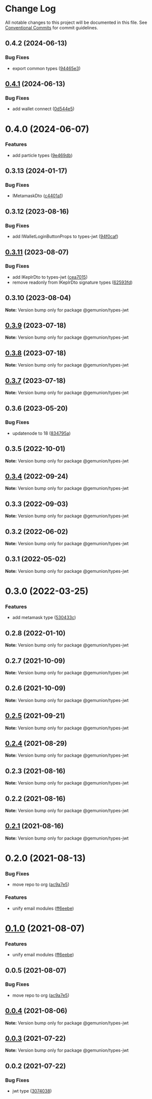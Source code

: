 # Change Log

All notable changes to this project will be documented in this file.
See [Conventional Commits](https://conventionalcommits.org) for commit guidelines.

## 0.4.2 (2024-06-13)

### Bug Fixes

- export common types ([94465e3](https://github.com/gemunion/common-packages/commit/94465e3ebffa257efd20aaf5915f7a2edcb45299))

## [0.4.1](https://github.com/gemunion/common-packages/compare/@gemunion/types-jwt@0.4.0...@gemunion/types-jwt@0.4.1) (2024-06-13)

### Bug Fixes

- add wallet connect ([0d544e5](https://github.com/gemunion/common-packages/commit/0d544e5b7c25de205abd73fb2f00ca5823ac4d75))

# 0.4.0 (2024-06-07)

### Features

- add particle types ([9e469db](https://github.com/gemunion/common-packages/commit/9e469db64a0853ca3e7392c7f0450b25c673616c))

## 0.3.13 (2024-01-17)

### Bug Fixes

- IMetamaskDto ([c4401a1](https://github.com/gemunion/common-packages/commit/c4401a15dd90039a5d39e72e96bf5a495329bfa6))

## 0.3.12 (2023-08-16)

### Bug Fixes

- add IWalletLoginButtonProps to types-jwt ([94f0caf](https://github.com/gemunion/common-packages/commit/94f0cafc7b8f6c470a35a8c7b00dc0c93122605f))

## [0.3.11](https://github.com/gemunion/common-packages/compare/@gemunion/types-jwt@0.3.10...@gemunion/types-jwt@0.3.11) (2023-08-07)

### Bug Fixes

- add IKeplrDto to types-jwt ([cea7015](https://github.com/gemunion/common-packages/commit/cea701508ff7f289d693c5495def2aa8df8f7345))
- remove readonly from IKeplrDto signature types ([62593fd](https://github.com/gemunion/common-packages/commit/62593fd541baccd37aaf3d161c0b2b6e353a3469))

## 0.3.10 (2023-08-04)

**Note:** Version bump only for package @gemunion/types-jwt

## [0.3.9](https://github.com/gemunion/common-packages/compare/@gemunion/types-jwt@0.3.8...@gemunion/types-jwt@0.3.9) (2023-07-18)

**Note:** Version bump only for package @gemunion/types-jwt

## [0.3.8](https://github.com/gemunion/common-packages/compare/@gemunion/types-jwt@0.3.7...@gemunion/types-jwt@0.3.8) (2023-07-18)

**Note:** Version bump only for package @gemunion/types-jwt

## [0.3.7](https://github.com/gemunion/common-packages/compare/@gemunion/types-jwt@0.3.6...@gemunion/types-jwt@0.3.7) (2023-07-18)

**Note:** Version bump only for package @gemunion/types-jwt

## 0.3.6 (2023-05-20)

### Bug Fixes

- updatenode to 18 ([834795a](https://github.com/gemunion/common-packages/commit/834795aca8d9c351fde907fbdb511f437c707f11))

## 0.3.5 (2022-10-01)

**Note:** Version bump only for package @gemunion/types-jwt

## [0.3.4](https://github.com/gemunion/common-packages/compare/@gemunion/types-jwt@0.3.3...@gemunion/types-jwt@0.3.4) (2022-09-24)

**Note:** Version bump only for package @gemunion/types-jwt

## 0.3.3 (2022-09-03)

**Note:** Version bump only for package @gemunion/types-jwt

## 0.3.2 (2022-06-02)

**Note:** Version bump only for package @gemunion/types-jwt

## 0.3.1 (2022-05-02)

**Note:** Version bump only for package @gemunion/types-jwt

# 0.3.0 (2022-03-25)

### Features

- add metamask type ([530433c](https://github.com/gemunion/common-packages/commit/530433ccb6a2b37f19549290662ba755f1cdde5b))

## 0.2.8 (2022-01-10)

**Note:** Version bump only for package @gemunion/types-jwt

## 0.2.7 (2021-10-09)

**Note:** Version bump only for package @gemunion/types-jwt

## 0.2.6 (2021-10-09)

**Note:** Version bump only for package @gemunion/types-jwt

## [0.2.5](https://github.com/gemunion/nestjs-packages/compare/@gemunion/types-jwt@0.2.4...@gemunion/types-jwt@0.2.5) (2021-09-21)

**Note:** Version bump only for package @gemunion/types-jwt

## [0.2.4](https://github.com/gemunion/nestjs-packages/compare/@gemunion/types-jwt@0.2.3...@gemunion/types-jwt@0.2.4) (2021-08-29)

**Note:** Version bump only for package @gemunion/types-jwt

## 0.2.3 (2021-08-16)

**Note:** Version bump only for package @gemunion/types-jwt

## 0.2.2 (2021-08-16)

**Note:** Version bump only for package @gemunion/types-jwt

## [0.2.1](https://github.com/gemunion/nestjs-packages/compare/@gemunion/types-jwt@0.2.0...@gemunion/types-jwt@0.2.1) (2021-08-16)

**Note:** Version bump only for package @gemunion/types-jwt

# 0.2.0 (2021-08-13)

### Bug Fixes

- move repo to org ([ac9a7e5](https://github.com/gemunion/nestjs-packages/commit/ac9a7e51e47bf69ef30b19abbc67274405c13200))

### Features

- unify email modules ([ff6eebe](https://github.com/gemunion/nestjs-packages/commit/ff6eebec500a2ab07077ac216879ec5af7c362e3))

# [0.1.0](https://github.com/gemunion/nestjs-packages/compare/@gemunion/types-jwt@0.0.5...@gemunion/types-jwt@0.1.0) (2021-08-07)

### Features

- unify email modules ([ff6eebe](https://github.com/gemunion/nestjs-packages/commit/ff6eebec500a2ab07077ac216879ec5af7c362e3))

## 0.0.5 (2021-08-07)

### Bug Fixes

- move repo to org ([ac9a7e5](https://github.com/gemunion/nestjs-packages/commit/ac9a7e51e47bf69ef30b19abbc67274405c13200))

## [0.0.4](https://github.com/gemunion/nestjs-packages/compare/@gemunion/types-jwt@0.0.3...@gemunion/types-jwt@0.0.4) (2021-08-06)

**Note:** Version bump only for package @gemunion/types-jwt

## [0.0.3](https://github.com/gemunion/nestjs-packages/compare/@gemunion/types-jwt@0.0.2...@gemunion/types-jwt@0.0.3) (2021-07-22)

**Note:** Version bump only for package @gemunion/types-jwt

## 0.0.2 (2021-07-22)

### Bug Fixes

- jwt type ([3074038](https://github.com/gemunion/nestjs-packages/commit/30740387dfb414ca89fd9f35489641e825271a0b))
